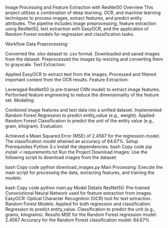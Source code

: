 Image Processing and Feature Extraction with ResNet50
Overview
This project utilizes a combination of deep learning, OCR, and machine learning techniques to process images, extract features, and predict entity attributes. The pipeline includes image preprocessing, feature extraction using ResNet50, text extraction with EasyOCR, and the application of Random Forest models for regression and classification tasks.

Workflow
Data Preprocessing:

Converted the .xlsx dataset to .csv format.
Downloaded and saved images from the dataset.
Preprocessed the images by resizing and converting them to grayscale.
Text Extraction:

Applied EasyOCR to extract text from the images.
Processed and filtered important content from the OCR results.
Feature Extraction:

Leveraged ResNet50 (a pre-trained CNN model) to extract image features.
Performed feature engineering to reduce the dimensionality of the feature set.
Modeling:

Combined image features and text data into a unified dataset.
Implemented Random Forest Regression to predict entity_value (e.g., weight).
Applied Random Forest Classification to predict the unit of the entity value (e.g., gram, kilogram).
Evaluation:

Achieved a Mean Squared Error (MSE) of 2.4567 for the regression model.
The classification model attained an accuracy of 64.67%.
Setup
Prerequisites
Python 3.x
Install the dependencies:
bash
Copy code
pip install -r requirements.txt
Run the Project
Download Images: Use the following script to download images from the dataset:

bash
Copy code
python download_images.py
Main Processing: Execute the main script for processing the data, extracting features, and training the models:

bash
Copy code
python main.py
Model Details
ResNet50: Pre-trained Convolutional Neural Network used for feature extraction from images.
EasyOCR: Optical Character Recognition (OCR) tool for text extraction.
Random Forest Models: Applied for both regression and classification:
Regression to predict entity_value.
Classification to predict the unit (e.g., grams, kilograms).
Results
MSE for the Random Forest regression model: 2.4567
Accuracy for the Random Forest classification model: 64.67%
